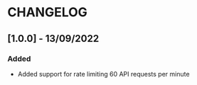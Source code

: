# CHANGELOG

## [1.0.0] - 13/09/2022
### Added
- Added support for rate limiting 60 API requests per minute